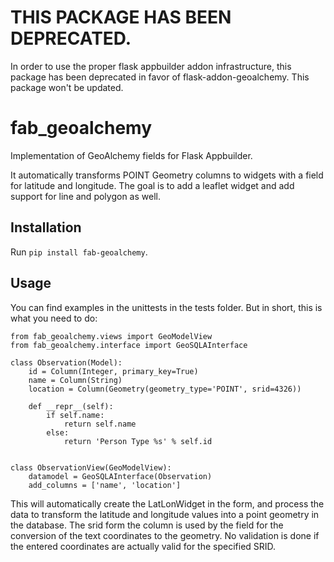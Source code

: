 # THIS PACKAGE HAS BEEN DEPRECATED.

In order to use the proper flask appbuilder addon infrastructure, this package has been deprecated in favor of flask-addon-geoalchemy. This package won't be updated.

# fab_geoalchemy
Implementation of GeoAlchemy fields for Flask Appbuilder.

It automatically transforms POINT Geometry columns to widgets with a field for latitude and longitude.
The goal is to add a leaflet widget and add support for line and polygon as well.

## Installation

Run `pip install fab-geoalchemy`.

## Usage
You can find examples in the unittests in the tests folder.
But in short, this is what you need to do:

```
from fab_geoalchemy.views import GeoModelView
from fab_geoalchemy.interface import GeoSQLAInterface

class Observation(Model):
    id = Column(Integer, primary_key=True)
    name = Column(String)
    location = Column(Geometry(geometry_type='POINT', srid=4326))

    def __repr__(self):
        if self.name:
            return self.name
        else:
            return 'Person Type %s' % self.id


class ObservationView(GeoModelView):
    datamodel = GeoSQLAInterface(Observation)
    add_columns = ['name', 'location']

```

This will automatically create the LatLonWidget in the form, and process the data to transform the latitude and longitude values into a point geometry in the database. The srid form the column is used by the field for the conversion of the text coordinates to the geometry. No validation is done if the entered coordinates are actually valid for the specified SRID.
